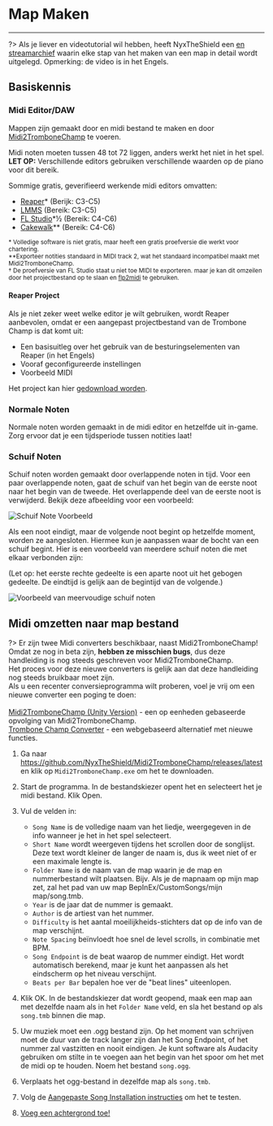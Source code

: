 # Map Maken
---

?> Als je liever en videotutorial wil hebben, heeft NyxTheShield een [en streamarchief](https://www.youtube.com/watch?v=ig27SlJveGs) waarin elke stap van het maken van een map in detail wordt uitgelegd. Opmerking: de video is in het Engels.

## Basiskennis
### Midi Editor/DAW
Mappen zijn gemaakt door en midi bestand te maken en door [Midi2TromboneChamp](#converting-midi-to-map-file) te voeren.

Midi noten moeten tussen 48 tot 72 liggen, anders werkt het niet in het spel. <br>**LET OP:** Verschillende editors gebruiken verschillende waarden op de piano voor dit bereik.

Sommige gratis, geverifieerd werkende midi editors omvatten:
- [Reaper](https://www.reaper.fm/download.php)* (Berijk: C3-C5)
- [LMMS](https://lmms.io/download#windows) (Bereik: C3-C5)
- [FL Studio](https://www.image-line.com/fl-studio-download/)*½ (Bereik: C4-C6)
- [Cakewalk](https://www.bandlab.com/products/cakewalk)** (Bereik: C4-C6)

<sub>* Volledige software is niet gratis, maar heeft een gratis proefversie die werkt voor chartering.</sub><br> <sub>**Exporteer notities standaard in MIDI track 2, wat het standaard incompatibel maakt met Midi2TromboneChamp.</sub><br> <sub>† De proefversie van FL Studio staat u niet toe MIDI te exporteren. maar je kan dit omzeilen door het projectbestand op te slaan en <a href="https://github.com/Kaydax/flp2midi/releases/latest">flp2midi</a> te gebruiken.</p>

<h4 spaces-before="0">
  Reaper Project
</h4>

<p spaces-before="0">
  Als je niet zeker weet welke editor je wilt gebruiken, wordt Reaper aanbevolen, omdat er een aangepast projectbestand van de Trombone Champ is dat komt uit:
</p>

<ul>
  <li>
    Een basisuitleg over het gebruik van de besturingselementen van Reaper (in het Engels)
  </li>
  <li>
    Vooraf geconfigureerde instellingen
  </li>
  <li>
    Voorbeeld MIDI
  </li>
</ul>

<p spaces-before="0">
  Het project kan hier <a href="https://trombone.wiki/docs/files/REAPER_Trombone_Champ_Charting_Template.zip">gedownload worden</a>.
</p>

<h3 spaces-before="0">
  Normale Noten
</h3>

<p spaces-before="0">
  Normale noten worden gemaakt in de midi editor en hetzelfde uit in-game. Zorg ervoor dat je een tijdsperiode tussen notities laat!
</p>

<h3 spaces-before="0">
  Schuif Noten
</h3>

<p spaces-before="0">
  Schuif noten worden gemaakt door overlappende noten in tijd. Voor een paar overlappende noten, gaat de schuif van het begin van de eerste noot naar het begin van de tweede. Het overlappende deel van de eerste noot is verwijderd. Bekijk deze afbeelding voor een voorbeeld:
</p>

<p spaces-before="0">
  <img src="../docs/files/slide1.png" alt="Schuif Note Voorbeeld" />
</p>

<p spaces-before="0">
  Als een noot eindigt, maar de volgende noot begint op hetzelfde moment, worden ze aangesloten. Hiermee kun je aanpassen waar de bocht van een schuif begint. Hier is een voorbeeld van meerdere schuif noten die met elkaar verbonden zijn:
</p>

<p spaces-before="0">
  (Let op: het eerste rechte gedeelte is een aparte noot uit het gebogen gedeelte. De eindtijd is gelijk aan de begintijd van de volgende.)
</p>

<p spaces-before="0">
  <img src="../docs/files/slide2.png" alt="Voorbeeld van meervoudige schuif noten" />
</p>

<h2 spaces-before="0">
  Midi omzetten naar map bestand
</h2>

<p spaces-before="0">
  ?> Er zijn twee Midi converters beschikbaar, naast Midi2TromboneChamp! <br>Omdat ze nog in beta zijn, <strong x-id="1">hebben ze misschien bugs</strong>, dus deze handleiding is nog steeds geschreven voor Midi2TromboneChamp. <br>Het proces voor deze nieuwe converters is gelijk aan dat deze handleiding nog steeds bruikbaar moet zijn. <br>Als u een recenter conversieprogramma wilt proberen, voel je vrij om een nieuwe converter een poging te doen: <br><br><a href="https://nyxtheshield.github.io/Midi2TromboneChamp/">Midi2TromboneChamp (Unity Version)</a> - een op eenheden gebaseerde opvolging van Midi2TromboneChamp. <br><a href="https://rshieldsprojects.github.io/projects/tccc/">Trombone Champ Converter</a> - een webgebaseerd alternatief met nieuwe functies.
</p>

<ol start="1">
  <li>
    <p spaces-before="0">
      Ga naar <a href="https://github.com/NyxTheShield/Midi2TromboneChamp/releases/latest" x-nc="1">https://github.com/NyxTheShield/Midi2TromboneChamp/releases/latest</a> en klik op <code>Midi2TromboneChamp.exe</code> om het te downloaden.
    </p>
  </li>
  
  <li>
    <p spaces-before="0">
      Start de programma. In de bestandskiezer opent het en selecteert het je midi bestand. Klik Open.
    </p>
  </li>
  
  <li>
    <p spaces-before="0">
      Vul de velden in:
    </p>
    <ul>
      <li>
        <code>Song Name</code> is de volledige naam van het liedje, weergegeven in de info wanneer je het in het spel selecteert.
      </li>
      <li>
        <code>Short Name</code> wordt weergeven tijdens het scrollen door de songlijst. Deze text wordt kleiner de langer de naam is, dus ik weet niet of er een maximale lengte is.
      </li>
      <li>
        <code>Folder Name</code> is de naam van de map waarin je de map en nummerbestand wilt plaatsen. Bijv. Als je de mapnaam op mijn map zet, zal het pad van uw map BepInEx/CustomSongs/mijn map/song.tmb.
      </li>
      <li>
        <code>Year</code> is de jaar dat de nummer is gemaakt.
      </li>
      <li>
        <code>Author</code> is de artiest van het nummer.
      </li>
      <li>
        <code>Difficulty</code> is het aantal moeilijkheids-stichters dat op de info van de map verschijnt.
      </li>
      <li>
        <code>Note Spacing</code> beïnvloedt hoe snel de level scrolls, in combinatie met BPM.
      </li>
      <li>
        <code>Song Endpoint</code> is de beat waarop de nummer eindigt. Het wordt automatisch berekend, maar je kunt het aanpassen als het eindscherm op het niveau verschijnt.
      </li>
      <li>
        <code>Beats per Bar</code> bepalen hoe ver de "beat lines" uiteenlopen.
      </li>
    </ul>
  </li>
  
  <li>
    <p spaces-before="0">
      Klik OK. In de bestandskiezer dat wordt geopend, maak een map aan met dezelfde naam als in het <code>Folder Name</code> veld, en sla het bestand op als <code>song.tmb</code> binnen die map.
    </p>
  </li>
  
  <li>
    <p spaces-before="0">
      Uw muziek moet een .ogg bestand zijn. Op het moment van schrijven moet de duur van de track langer zijn dan het Song Endpoint, of het nummer zal vastzitten en nooit eindigen. Je kunt software als Audacity gebruiken om stilte in te voegen aan het begin van het spoor om het met de midi op te houden. Noem het bestand <code>song.ogg</code>.
    </p>
  </li>
  
  <li>
    <p spaces-before="0">
      Verplaats het ogg-bestand in dezelfde map als <code>song.tmb</code>.
    </p>
  </li>
  
  <li>
    <p spaces-before="0">
      Volg de <a href="installing-songs">Aangepaste Song Installation instructies</a> om het te testen.
    </p>
  </li>
  
  <li>
    <p spaces-before="0">
      <a href="chart-backgrounds">Voeg een achtergrond toe!</a>
    </p>
  </li>
</ol>